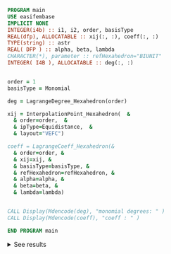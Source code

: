 ```fortran
PROGRAM main
USE easifembase
IMPLICIT NONE
INTEGER(i4b) :: i1, i2, order, basisType
REAL(dfp), ALLOCATABLE :: xij(:, :), coeff(:, :)
TYPE(string) :: astr
REAL( DFP ) :: alpha, beta, lambda
CHARACTER(*), parameter :: refHexahedron="BIUNIT"
INTEGER( I4B ), ALLOCATABLE :: deg(:, :)


order = 1
basisType = Monomial

deg = LagrangeDegree_Hexahedron(order)

xij = InterpolationPoint_Hexahedron(  &
  & order=order,  &
  & ipType=Equidistance,  &
  & layout="VEFC")

coeff = LagrangeCoeff_Hexahedron(&
  & order=order, &
  & xij=xij, &
  & basisType=basisType, &
  & refHexahedron=refHexahedron, &
  & alpha=alpha, &
  & beta=beta, &
  & lambda=lambda)


CALL Display(Mdencode(deg), "monomial degrees: " )
CALL Display(Mdencode(coeff), "coeff : " )

END PROGRAM main
```


<details>
<summary>See results</summary>
<div>


degrees: 

| a   | b   | c   |
| --- | --- | --- |
| 0   | 0   | 0   |
| 1   | 0   | 0   | 
| 0   | 1   | 0   |
| 1   | 1   | 0   |
| 0   | 0   | 1   |
| 1   | 0   | 1   |
| 0   | 1   | 1   |
| 1   | 1   | 1   |

$$
1, x, y, xy, z, xz, yz, xyz 
$$


coeff 

| basis | $l_1$  | $l_2$  | $l_3$  | $l_4$  | $l_5$  | $l_6$  | $l_7$ | $l_8$  |
| ----- | ------ | ------ | ------ | ------ | ------ | ------ | ----- | ------ |
| 1     | 0.125  | 0.125  | 0.125  | 0.125  | 0.125  | 0.125  | 0.125 | 0.125  |
| x     | -0.125 | 0.125  | 0.125  | -0.125 | -0.125 | 0.125  | 0.125 | -0.125 |
| y     | -0.125 | -0.125 | 0.125  | 0.125  | -0.125 | -0.125 | 0.125 | 0.125  |
| xy    | 0.125  | -0.125 | 0.125  | -0.125 | 0.125  | -0.125 | 0.125 | -0.125 |
| z     | -0.125 | -0.125 | -0.125 | -0.125 | 0.125  | 0.125  | 0.125 | 0.125  |
| xz    | 0.125  | -0.125 | -0.125 | 0.125  | -0.125 | 0.125  | 0.125 | -0.125 |
| yz    | 0.125  | 0.125  | -0.125 | -0.125 | -0.125 | -0.125 | 0.125 | 0.125  |
| xyz   | -0.125 | 0.125  | -0.125 | 0.125  | 0.125  | -0.125 | 0.125 | -0.125 |


</div>
</details>
